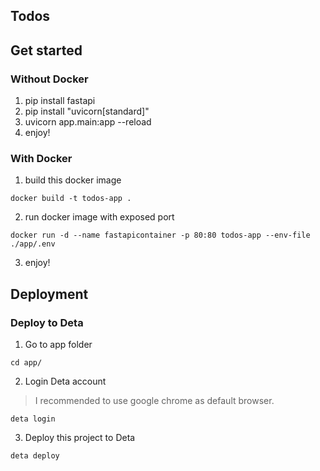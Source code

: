 ## Todos

## Get started 
### Without Docker

1. pip install fastapi
2. pip install "uvicorn[standard]"
3. uvicorn app.main:app --reload
4. enjoy!

### With Docker
1. build this docker image
```
docker build -t todos-app .
```
2. run docker image with exposed port
```
docker run -d --name fastapicontainer -p 80:80 todos-app --env-file ./app/.env
```
3. enjoy!

## Deployment

### Deploy to Deta

1. Go to app folder
```
cd app/
```
2. Login Deta account
> I recommended to use google chrome as default browser.
```
deta login
```
3. Deploy this project to Deta
```
deta deploy
```
